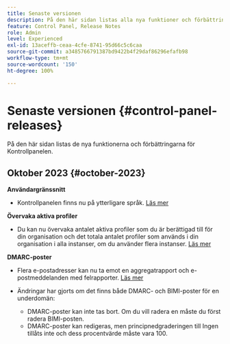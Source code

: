 ```yaml
---
title: Senaste versionen
description: På den här sidan listas alla nya funktioner och förbättringar för Kontrollpanelen
feature: Control Panel, Release Notes
role: Admin
level: Experienced
exl-id: 13aceffb-ceaa-4cfe-8741-95d66c5c6caa
source-git-commit: a3485766791387bd9422b4f29daf86296efafb98
workflow-type: tm+mt
source-wordcount: '150'
ht-degree: 100%

---
```


# Senaste versionen {#control-panel-releases}

På den här sidan listas de nya funktionerna och förbättringarna för Kontrollpanelen.

## Oktober 2023 {#october-2023}

**Användargränssnitt**

* Kontrollpanelen finns nu på ytterligare språk. [Läs mer](../discover/using/discovering-the-interface.md#supported-languages-languages)

**Övervaka aktiva profiler**

* Du kan nu övervaka antalet aktiva profiler som du är berättigad till för din organisation och det totala antalet profiler som används i din organisation i alla instanser, om du använder flera instanser. [Läs mer](../performance-monitoring/using/active-profiles-monitoring.md)

**DMARC-poster**

* Flera e-postadresser kan nu ta emot en aggregatrapport och e-postmeddelanden med felrapporter. [Läs mer](../subdomains-certificates/using/dmarc.md)
* Ändringar har gjorts om det finns både DMARC- och BIMI-poster för en underdomän:

   * DMARC-poster kan inte tas bort. Om du vill radera en måste du först radera BIMI-posten.
   * DMARC-poster kan redigeras, men principnedgraderingen till Ingen tillåts inte och dess procentvärde måste vara 100.

